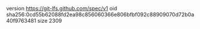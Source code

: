 version https://git-lfs.github.com/spec/v1
oid sha256:0cd55b62088fd2ea98c856060366e806bfbf092c88909070d72b0a40f9763481
size 2309
